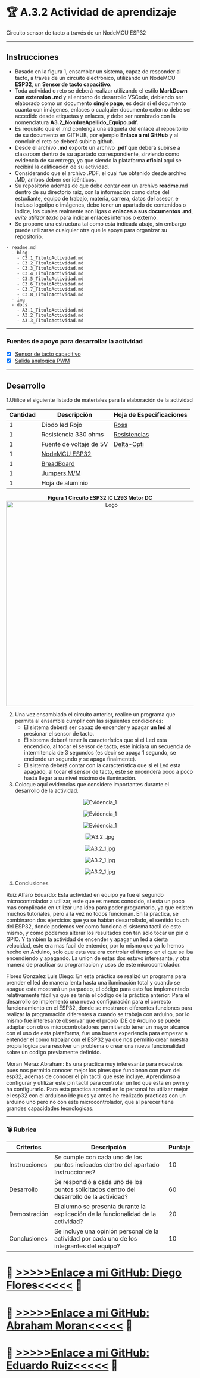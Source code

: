 # :trophy: A.3.2 Actividad de aprendizaje

Circuito sensor de tacto a través de un NodeMCU ESP32

---

## Instrucciones

- Basado en la figura 1, ensamblar un sistema, capaz de responder al tacto, a través de un circuito electrónico, utilizando un NodeMCU **ESP32**, un **Sensor de tacto capacitivo**.
- Toda actividad o reto se deberá realizar utilizando el estilo **MarkDown con extension .md** y el entorno de desarrollo VSCode, debiendo ser elaborado como un documento **single page**, es decir si el documento cuanta con imágenes, enlaces o cualquier documento externo debe ser accedido desde etiquetas y enlaces, y debe ser nombrado con la nomenclatura **A3.2_NombreApellido_Equipo.pdf.**
- Es requisito que el .md contenga una etiqueta del enlace al repositorio de su documento en GITHUB, por ejemplo **Enlace a mi GitHub** y al concluir el reto se deberá subir a github.
- Desde el archivo **.md** exporte un archivo **.pdf** que deberá subirse a classroom dentro de su apartado correspondiente, sirviendo como evidencia de su entrega, ya que siendo la plataforma **oficial** aquí se recibirá la calificación de su actividad.
- Considerando que el archivo .PDF, el cual fue obtenido desde archivo .MD, ambos deben ser idénticos.
- Su repositorio ademas de que debe contar con un archivo **readme**.md dentro de su directorio raíz, con la información como datos del estudiante, equipo de trabajo, materia, carrera, datos del asesor, e incluso logotipo o imágenes, debe tener un apartado de contenidos o indice, los cuales realmente son ligas o **enlaces a sus documentos .md**, _evite utilizar texto_ para indicar enlaces internos o externo.
- Se propone una estructura tal como esta indicada abajo, sin embargo puede utilizarse cualquier otra que le apoye para organizar su repositorio.

```
- readme.md
  - blog
    - C3.1_TituloActividad.md
    - C3.2_TituloActividad.md
    - C3.3_TituloActividad.md
    - C3.4_TituloActividad.md
    - C3.5_TituloActividad.md
    - C3.6_TituloActividad.md
    - C3.7_TituloActividad.md
    - C3.8_TituloActividad.md
  - img
  - docs
    - A3.1_TituloActividad.md
    - A3.2_TituloActividad.md
    - A3.3_TituloActividad.md
```

---

### Fuentes de apoyo para desarrollar la actividad

- [x] [Sensor de tacto capacitivo](https://randomnerdtutorials.com/esp32-touch-pins-arduino-ide/)
- [x] [Salida analogica PWM](https://randomnerdtutorials.com/esp32-pwm-arduino-ide/)

---

## Desarrollo

1.Utilice el siguiente listado de materiales para la elaboración de la actividad

| Cantidad | Descripción                                                                                                                                                                                                                | Hoja de Especificaciones                                                                                                      |
| -------- | -------------------------------------------------------------------------------------------------------------------------------------------------------------------------------------------------------------------------- | ----------------------------------------------------------------------------------------------------------------------------- |
| 1        | Diodo led Rojo                                                                                                                                                                                                             | [Ross](https://ross.com.es/ross01/pdf-fullwat/diodos_led.pdf)                                                                 |
| 1        | Resistencia 330 ohms                                                                                                                                                                                                       | [Resistencias](http://www.juntadeandalucia.es/averroes/centros-tic/29009909/helvia/aula/archivos/_56/RESISTENCIAS-TABLAS.pdf) |
| 1        | Fuente de voltaje de 5V                                                                                                                                                                                                    | [Delta-Opti](https://shopdelta.eu/pdf.php?page=shop/instruction&product_id=7952)                                              |
| 1        | [NodeMCU ESP32](https://www.amazon.com.mx/ESP-32-ESP-32S-ESP-WROOM-32-ESP32-S-desarrollo/dp/B07TBFC75Z/ref=sr_1_2?__mk_es_MX=%C3%85M%C3%85%C5%BD%C3%95%C3%91&dchild=1&keywords=esp32&qid=1599003438&sr=8-2)                |
| 1        | [BreadBoard](https://www.amazon.com.mx/Deke-Home-Breadboard-distribuci%C3%B3n-electr%C3%B3nica/dp/B086C9HK7V/ref=sr_1_22?__mk_es_MX=%C3%85M%C3%85%C5%BD%C3%95%C3%91&dchild=1&keywords=breadboard&qid=1599003455&sr=8-22)   |
| 1        | [Jumpers M/M](https://www.amazon.com.mx/ELEGOO-Macho-Hembra-Macho-Macho-Hembra-Hembra-Protoboard/dp/B06ZXSQ5WG/ref=sr_1_1?__mk_es_MX=%C3%85M%C3%85%C5%BD%C3%95%C3%91&dchild=1&keywords=jumper+wires&qid=1599003519&sr=8-1) |
| 1        | Hoja de aluminio                                                                                                                                                                                                           |

<p align="center"> 
    <strong>Figura 1 Circuito ESP32 IC L293 Motor DC</strong>
    <img alt="Logo" src="../img/C3.x_ESP32_Touch_sensitive_led_schematic.jpg"
    width=550 height=550>
</p>

2. Una vez ensamblado el circuito anterior, realice un programa que permita al ensamble cumplir con las siguientes condiciones:
   - El sistema deberá ser capaz de encender y apagar **un led** al presionar el sensor de tacto.
   - El sistema deberá tener la característica que si el Led esta encendido, al tocar el sensor de tacto, este iniciara un secuencia de intermitencia de 3 segundos (es decir se apaga 1 segundo, se enciende un segundo y se apaga finalmente).
   - El sistema deberá contar con la característica que si el Led esta apagado, al tocar el sensor de tacto, este se encenderá poco a poco hasta llegar a su nivel máximo de iluminación.
3. Coloque aquí evidencias que considere importantes durante el desarrollo de la actividad.

<p align="center"> 
    <img alt="Evidencia_1" src="../img/A3.2_Evidencia_1.PNG">
</p>

<p align="center"> 
    <img alt="Evidencia_1" src="../img/A3.2_Evidencia_2.PNG">
</p>

<p align="center"> 
    <img alt="Evidencia_1" src="../img/A3.2_Evidencia_3.PNG">
</p>

<p align="center"> 
    <img alt="A3.2_.jpg" src="../img/A3.2_.jpg">
</p>

<p align="center"> 
    <img alt="A3.2_1.jpg" src="../img/A3.2_1.jpg">
</p>

<p align="center"> 
    <img alt="A3.2_1.jpg" src="../img/A3.2_2.png">
</p>

<p align="center"> 
    <img alt="A3.2_1.jpg" src="../img/A3.2_3.png">
</p>

4. Conclusiones

Ruiz Alfaro Eduardo: Esta actividad en equipo ya fue el segundo microcontrolador a utilizar, este que es menos conocido, si esta un poco mas complicado en utilizar una idea para poder programarlo, ya que existen muchos tutoriales, pero a la vez no todos funcionan. En la practica, se combinaron dos ejercicios que ya se habian desarrollado, el sentido touch del ESP32, donde podemos ver como funciona el sistema tactil de este mismo, y como podemos alterar los resultados con tan solo tocar un pin o GPIO. Y tambien la actividad de encender y apagar un led a cierta velocidad, este era mas facil de entender, por lo mismo que ya lo hemos hecho en Arduino, solo que esta vez era controlar el tiempo en el que se iba encendiendo y apagando. La union de estas dos estuvo interesante, y otra manera de practicar su programacion y usos de este microcontrolador.

Flores Gonzalez Luis Diego: En esta práctica se realizó un programa para prender el led de manera lenta hasta una iluminación total y cuando se apague este mostrará un parpadeo, el código para esto fue implementado relativamente fácil ya que se tenía el código de la práctica anterior. Para el desarrollo se implementó una nueva configuración para el correcto funcionamiento en el ESP32, donde se mostraron diferentes funciones para realizar la programación diferentes a cuando se trabaja con arduino, por lo mismo fue interesante observar que el propio IDE de Arduino se puede adaptar con otros microcontroladores permitiendo tener un mayor alcance con el uso de esta plataforma, fue una buena experiencia para empezar a entender el como trabajar con el ESP32 ya que nos permitio crear nuestra propia logica para resolver un problema o crear una nueva funcionalidad sobre un codigo previamente definido.

Moran Meraz Abraham: Es una practica muy interesante para nosostros pues nos permitio conocer mejor los pines que funcionan con pwm del esp32, ademas de conocer el pin tactil que este incluye. Aprendimso a configurar y utilizar este pin tactil para controlar un led que esta en pwm y ha configurarlo. Para esta practica aprendi en lo personal ha utilizar mejor el esp32 con el arduiono ide pues ya antes he realizado practicas con un arduino uno pero no con este microcontrolador, que al parecer tiene grandes capacidades tecnologicas.

---

### :bomb: Rubrica

| Criterios     | Descripción                                                                                 | Puntaje |
| ------------- | ------------------------------------------------------------------------------------------- | ------- |
| Instrucciones | Se cumple con cada uno de los puntos indicados dentro del apartado Instrucciones?           | 10      |
| Desarrollo    | Se respondió a cada uno de los puntos solicitados dentro del desarrollo de la actividad?    | 60      |
| Demostración  | El alumno se presenta durante la explicación de la funcionalidad de la actividad?           | 20      |
| Conclusiones  | Se incluye una opinión personal de la actividad por cada uno de los integrantes del equipo? | 10      |

# :open_file_folder: [>>>>>Enlace a mi GitHub: Diego Flores<<<<<](https://github.com/Diego-FloresG/Sistemas_Programables_Practicas) :open_file_folder:

# :open_file_folder: [>>>>>Enlace a mi GitHub: Abraham Moran<<<<<](https://github.com/AbrahamMoranMeraz/Sistemas_Prog) :open_file_folder:

# :open_file_folder: [>>>>>Enlace a mi GitHub: Eduardo Ruiz<<<<<](https://github.com/EduardoRuiz2099/Sistemas-Programables) :open_file_folder:
